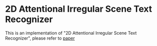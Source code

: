 # 2D Attentional Irregular Scene Text Recognizer
This is an implementation of "2D Attentional Irregular Scene Text Recognizer", please refer to [paper](https://arxiv.org/abs/1906.05708)
